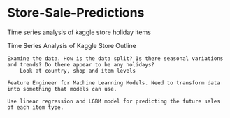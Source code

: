 # Store-Sale-Predictions
Time series analysis of kaggle store holiday items



Time Series Analysis of Kaggle Store
Outline

    Examine the data. How is the data split? Is there seasonal variations and trends? Do there appear to be any holidays?
        Look at country, shop and item levels

    Feature Engineer for Machine Learning Models. Need to transform data into something that models can use.

    Use linear regression and LGBM model for predicting the future sales of each item type.

